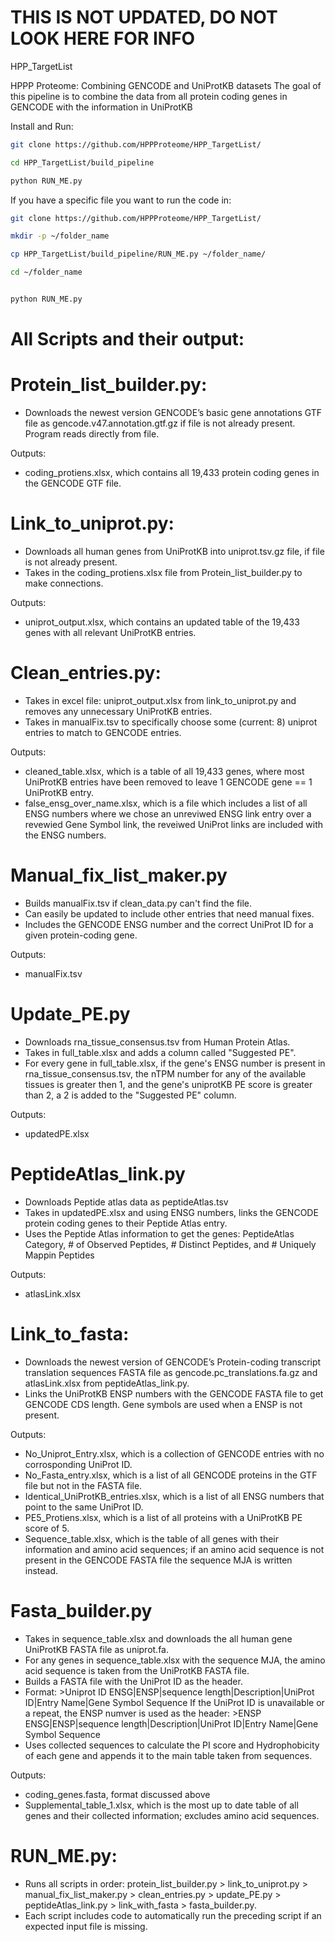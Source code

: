 
# THIS IS NOT UPDATED, DO NOT LOOK HERE FOR INFO

 HPP_TargetList

HPPP Proteome: Combining GENCODE and UniProtKB datasets
The goal of this pipeline is to combine the data from all protein coding genes in GENCODE with the information in UniProtKB

Install and Run:
```bash
git clone https://github.com/HPPProteome/HPP_TargetList/ 

cd HPP_TargetList/build_pipeline 

python RUN_ME.py
```
If you have a specific file you want to run the code in:
```bash
git clone https://github.com/HPPProteome/HPP_TargetList/

mkdir -p ~/folder_name

cp HPP_TargetList/build_pipeline/RUN_ME.py ~/folder_name/

cd ~/folder_name


python RUN_ME.py
```

# All Scripts and their output:

# Protein_list_builder.py:
-	Downloads the newest version GENCODE’s basic gene annotations GTF file as gencode.v47.annotation.gtf.gz if file is not already present. Program reads directly from file.

Outputs:
- coding_protiens.xlsx, which contains all 19,433 protein coding genes in the GENCODE GTF file.

# Link_to_uniprot.py:
-	Downloads all human genes from UniProtKB into  uniprot.tsv.gz file, if file is not already present.
-	Takes in the coding_protiens.xlsx file from Protein_list_builder.py to make connections.

Outputs: 
- uniprot_output.xlsx, which contains an updated table of the 19,433 genes with all relevant UniProtKB entries.

  
# Clean_entries.py:
-	Takes in excel file: uniprot_output.xlsx from link_to_uniprot.py and removes any unnecessary UniProtKB entries.
-	Takes in manualFix.tsv to specifically choose some (current: 8) uniprot entries to match to GENCODE entries.

Outputs:
-	cleaned_table.xlsx, which is a table of all 19,433 genes, where most UniProtKB entries have been removed to leave 1 GENCODE gene == 1 UniProtKB entry.
- false_ensg_over_name.xlsx, which is a file which includes a list of all ENSG numbers where we chose an unreviwed ENSG link entry over a revewied Gene Symbol link, the reveiwed UniProt links are included with the ENSG numbers. 

# Manual_fix_list_maker.py
- Builds manualFix.tsv if clean_data.py can't find the file.
- Can easily be updated to include other entries that need manual fixes.
- Includes the GENCODE ENSG number and the correct UniProt ID for a given protein-coding gene.

Outputs:
- manualFix.tsv
  
# Update_PE.py
- Downloads rna_tissue_consensus.tsv from Human Protein Atlas.
- Takes in full_table.xlsx and adds a column called "Suggested PE".
- For every gene in full_table.xlsx, if the gene's ENSG number is present in rna_tissue_consensus.tsv, the nTPM number for any of the available tissues is greater then 1, and the gene's uniprotKB PE score is greater than 2, a 2 is added to the "Suggested PE" column.

Outputs:
- updatedPE.xlsx

# PeptideAtlas_link.py
- Downloads Peptide atlas data as peptideAtlas.tsv
- Takes in updatedPE.xlsx and using ENSG numbers, links the GENCODE protein coding genes to their Peptide Atlas entry.
- Uses the Peptide Atlas information to get the genes: PeptideAtlas Category, # of Observed Peptides, # Distinct Peptides, and # Uniquely Mappin Peptides

Outputs:
- atlasLink.xlsx

# Link_to_fasta:
-	Downloads the newest version of GENCODE’s Protein-coding transcript translation sequences FASTA file as gencode.pc_translations.fa.gz and atlasLink.xlsx from peptideAtlas_link.py.
-	 Links the UniProtKB ENSP numbers with the GENCODE FASTA file to get GENCODE CDS length. Gene symbols are used when a ENSP is not present.

Outputs:
-	No_Uniprot_Entry.xlsx, which is a collection of GENCODE entries with no corrosponding UniProt ID.
-	No_Fasta_entry.xlsx, which is a list of all GENCODE proteins in the GTF file but not in the FASTA file.
-	Identical_UniProtKB_entries.xlsx, which is a list of all ENSG numbers that point to the same UniProt ID.
-	PE5_Protiens.xlsx, which is a list of all proteins with a UniProtKB PE score of 5.
-	Sequence_table.xlsx, which is the table of all genes with their information and amino acid sequences; if an amino acid sequence is not present in the GENCODE FASTA file the sequence MJA is written instead.

# Fasta_builder.py
- Takes in sequence_table.xlsx and downloads the all human gene UniProtKB FASTA file as uniprot.fa.
- For any genes in sequence_table.xlsx with the sequence MJA, the amino acid sequence is taken from the UniProtKB FASTA file.
- Builds a FASTA file with the UniProt ID as the header.
- Format: >Uniprot ID ENSG|ENSP|sequence length|Description|UniProt ID|Entry Name|Gene Symbol
  Sequence
  If the UniProt ID is unavailable or a repeat, the ENSP numver is used as the header: >ENSP ENSG|ENSP|sequence length|Description|UniProt ID|Entry Name|Gene Symbol
  Sequence
- Uses collected sequences to calculate the PI score and Hydrophobicity of each gene and appends it to the main table taken from sequences.
  
Outputs: 
- coding_genes.fasta, format discussed above
- Supplemental_table_1.xlsx, which is the most up to date table of all genes and their collected information; excludes amino acid sequences.

# RUN_ME.py:
-	Runs all scripts in order: protein_list_builder.py > link_to_uniprot.py > manual_fix_list_maker.py > clean_entries.py > update_PE.py > peptideAtlas_link.py > link_with_fasta > fasta_builder.py.
-	Each script includes code to automatically run the preceding script if an expected input file is missing.


